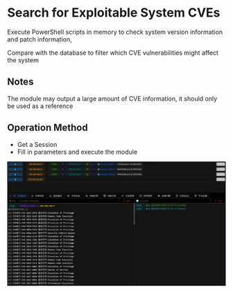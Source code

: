 # Search for Exploitable System CVEs

Execute PowerShell scripts in memory to check system version information and patch information,

Compare with the database to filter which CVE vulnerabilities might affect the system

## Notes

The module may output a large amount of CVE information, it should only be used as a reference

## Operation Method

+ Get a Session
+ Fill in parameters and execute the module

![](img\PrivilegeEscalation_ExploitationForPrivilegeEscalation_Windows\1.webp)
